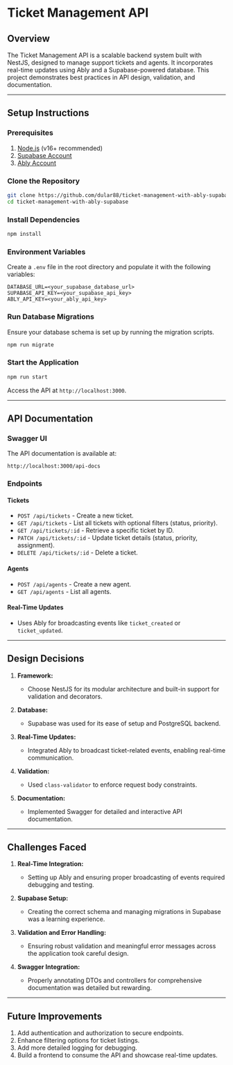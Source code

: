 # Ticket Management API

## Overview
The Ticket Management API is a scalable backend system built with NestJS, designed to manage support tickets and agents. It incorporates real-time updates using Ably and a Supabase-powered database. This project demonstrates best practices in API design, validation, and documentation.

---

## Setup Instructions

### Prerequisites
1. [Node.js](https://nodejs.org/) (v16+ recommended)
2. [Supabase Account](https://supabase.com/)
3. [Ably Account](https://ably.com/)

### Clone the Repository
```bash
git clone https://github.com/dular88/ticket-management-with-ably-supabase.git
cd ticket-management-with-ably-supabase
```

### Install Dependencies
```bash
npm install
```

### Environment Variables
Create a `.env` file in the root directory and populate it with the following variables:
```env
DATABASE_URL=<your_supabase_database_url>
SUPABASE_API_KEY=<your_supabase_api_key>
ABLY_API_KEY=<your_ably_api_key>
```

### Run Database Migrations
Ensure your database schema is set up by running the migration scripts.
```bash
npm run migrate
```

### Start the Application
```bash
npm run start
```
Access the API at `http://localhost:3000`.

---

## API Documentation

### Swagger UI
The API documentation is available at:
```
http://localhost:3000/api-docs
```

### Endpoints

#### **Tickets**
- `POST /api/tickets` - Create a new ticket.
- `GET /api/tickets` - List all tickets with optional filters (status, priority).
- `GET /api/tickets/:id` - Retrieve a specific ticket by ID.
- `PATCH /api/tickets/:id` - Update ticket details (status, priority, assignment).
- `DELETE /api/tickets/:id` - Delete a ticket.

#### **Agents**
- `POST /api/agents` - Create a new agent.
- `GET /api/agents` - List all agents.

#### **Real-Time Updates**
- Uses Ably for broadcasting events like `ticket_created` or `ticket_updated`.

---

## Design Decisions

1. **Framework:**
   - Choose NestJS for its modular architecture and built-in support for validation and decorators.

2. **Database:**
   - Supabase was used for its ease of setup and PostgreSQL backend.

3. **Real-Time Updates:**
   - Integrated Ably to broadcast ticket-related events, enabling real-time communication.

4. **Validation:**
   - Used `class-validator` to enforce request body constraints.

5. **Documentation:**
   - Implemented Swagger for detailed and interactive API documentation.

---

## Challenges Faced

1. **Real-Time Integration:**
   - Setting up Ably and ensuring proper broadcasting of events required debugging and testing.

2. **Supabase Setup:**
   - Creating the correct schema and managing migrations in Supabase was a learning experience.

3. **Validation and Error Handling:**
   - Ensuring robust validation and meaningful error messages across the application took careful design.

4. **Swagger Integration:**
   - Properly annotating DTOs and controllers for comprehensive documentation was detailed but rewarding.

---

## Future Improvements

1. Add authentication and authorization to secure endpoints.
2. Enhance filtering options for ticket listings.
3. Add more detailed logging for debugging.
4. Build a frontend to consume the API and showcase real-time updates.



